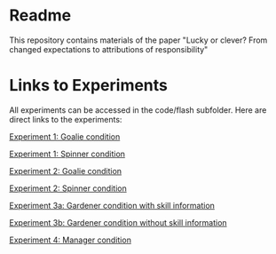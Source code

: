 # Readme
This repository contains materials of the paper "Lucky or clever? From changed expectations to attributions of responsibility"

# Links to Experiments 

All experiments can be accessed in the code/flash subfolder. 
Here are direct links to the experiments: 

[Experiment 1: Goalie condition](experiment1_goalie.html)

[Experiment 1: Spinner condition](experiment1_spinner.html)

[Experiment 2: Goalie condition](experiment2_goalie.html)

[Experiment 2: Spinner condition](experiment2_spinner.html)

[Experiment 3a: Gardener condition with skill information](experiment3_gardeners.html)

[Experiment 3b: Gardener condition without skill information](experiment3_gardeners_noskill.html)

[Experiment 4: Manager condition](experiment4_managers.html)



